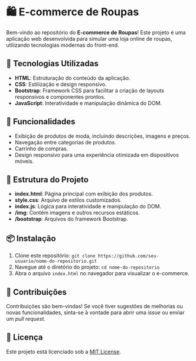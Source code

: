 # 🛍️ E-commerce de Roupas

Bem-vindo ao repositório do **E-commerce de Roupas**! Este projeto é uma aplicação web desenvolvida para simular uma loja online de roupas, utilizando tecnologias modernas do front-end.

## 🚀 Tecnologias Utilizadas

- **HTML**: Estruturação do conteúdo da aplicação.
- **CSS**: Estilização e design responsivo.
- **Bootstrap**: Framework CSS para facilitar a criação de layouts responsivos e componentes prontos.
- **JavaScript**: Interatividade e manipulação dinâmica do DOM.

## 🌟 Funcionalidades

- Exibição de produtos de moda, incluindo descrições, imagens e preços.
- Navegação entre categorias de produtos.
- Carrinho de compras.
- Design responsivo para uma experiência otimizada em dispositivos móveis.

## 📂 Estrutura do Projeto

- **index.html**: Página principal com exibição dos produtos.
- **style.css**: Arquivo de estilos customizados.
- **index.js**: Lógica para interatividade e manipulação do DOM.
- **/img**: Contém imagens e outros recursos estáticos.
- **/bootstrap**: Arquivos do framework Bootstrap.

## 📦 Instalação

1. Clone este repositório: `git clone https://github.com/seu-usuario/nome-do-repositorio.git`
2. Navegue até o diretório do projeto: `cd nome-do-repositorio`
3. Abra o arquivo `index.html` no navegador para visualizar o e-commerce.

## 🤝 Contribuições

Contribuições são bem-vindas! Se você tiver sugestões de melhorias ou novas funcionalidades, sinta-se à vontade para abrir uma *issue* ou enviar um *pull request*.

## 📄 Licença

Este projeto está licenciado sob a [MIT License](LICENSE).
